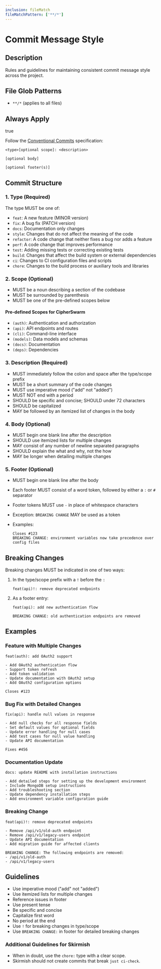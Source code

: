 ```yaml
---
inclusion: fileMatch
fileMatchPattern: ['**/*']
---
```


# Commit Message Style

## Description

Rules and guidelines for maintaining consistent commit message style across the project.

## File Glob Patterns

- `**/*` (applies to all files)

## Always Apply

true

Follow the [Conventional Commits](https://www.conventionalcommits.org) specification:

```text
<type>[optional scope]: <description>

[optional body]

[optional footer(s)]
```

## Commit Structure

### 1. Type (Required)

The type MUST be one of:

- `feat`: A new feature (MINOR version)
- `fix`: A bug fix (PATCH version)
- `docs`: Documentation only changes
- `style`: Changes that do not affect the meaning of the code
- `refactor`: A code change that neither fixes a bug nor adds a feature
- `perf`: A code change that improves performance
- `test`: Adding missing tests or correcting existing tests
- `build`: Changes that affect the build system or external dependencies
- `ci`: Changes to CI configuration files and scripts
- `chore`: Changes to the build process or auxiliary tools and libraries

### 2. Scope (Optional)

- MUST be a noun describing a section of the codebase
- MUST be surrounded by parenthesis
- MUST be one of the pre-defined scopes below

#### Pre-defined Scopes for CipherSwarm

- `(auth)`: Authentication and authorization
- `(api)`: API endpoints and routes
- `(cli)`: Command-line interface
- `(models)`: Data models and schemas
- `(docs)`: Documentation
- `(deps)`: Dependencies

### 3. Description (Required)

- MUST immediately follow the colon and space after the type/scope prefix
- MUST be a short summary of the code changes
- MUST use imperative mood ("add" not "added")
- MUST NOT end with a period
- SHOULD be specific and concise; SHOULD under 72 characters
- SHOULD be capitalized
- MAY be followed by an itemized list of changes in the body

### 4. Body (Optional)

- MUST begin one blank line after the description
- SHOULD use itemized lists for multiple changes
- MAY consist of any number of newline separated paragraphs
- SHOULD explain the what and why, not the how
- MAY be longer when detailing multiple changes

### 5. Footer (Optional)

- MUST begin one blank line after the body

- Each footer MUST consist of a word token, followed by either a `:` or `#` separator

- Footer tokens MUST use `-` in place of whitespace characters

- Exception: `BREAKING CHANGE` MAY be used as a token

- Examples:

  ```text
  Closes #123
  BREAKING CHANGE: environment variables now take precedence over config files
  ```

## Breaking Changes

Breaking changes MUST be indicated in one of two ways:

1. In the type/scope prefix with a `!` before the `:`

   ```text
   feat(api)!: remove deprecated endpoints
   ```

2. As a footer entry:

   ```text
   feat(api): add new authentication flow

   BREAKING CHANGE: old authentication endpoints are removed
   ```

## Examples

### Feature with Multiple Changes

```text
feat(auth): add OAuth2 support

- Add OAuth2 authentication flow
- Support token refresh
- Add token validation
- Update documentation with OAuth2 setup
- Add OAuth2 configuration options

Closes #123
```

### Bug Fix with Detailed Changes

```text
fix(api): handle null values in response

- Add null checks for all response fields
- Set default values for optional fields
- Update error handling for null cases
- Add test cases for null value handling
- Update API documentation

Fixes #456
```

### Documentation Update

```text
docs: update README with installation instructions

- Add detailed steps for setting up the development environment
- Include MongoDB setup instructions
- Add troubleshooting section
- Update dependency installation steps
- Add environment variable configuration guide
```

### Breaking Change

```text
feat(api)!: remove deprecated endpoints

- Remove /api/v1/old-auth endpoint
- Remove /api/v1/legacy-users endpoint
- Update API documentation
- Add migration guide for affected clients

BREAKING CHANGE: The following endpoints are removed:
- /api/v1/old-auth
- /api/v1/legacy-users
```

## Guidelines

- Use imperative mood ("add" not "added")
- Use itemized lists for multiple changes
- Reference issues in footer
- Use present tense
- Be specific and concise
- Capitalize first word
- No period at the end
- Use `!` for breaking changes in type/scope
- Use `BREAKING CHANGE:` in footer for detailed breaking changes

### Additional Guidelines for Skirmish

- When in doubt, use the `chore:` type with a clear scope.
- Skirmish should not create commits that break `just ci-check`.
